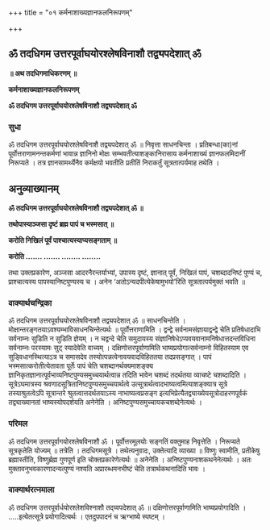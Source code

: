 +++
title = "०१ कर्मनाशाख्यज्ञानफलनिरूपणम्"

+++


## ॐ तदधिगम उत्तरपूर्वाघयोरश्लेषविनाशौ तद्व्यपदेशात् ॐ

**॥ अथ तदधिगमाधिकरणम् ॥**

**कर्मनाशाख्यज्ञानफलनिरूपणम्**

**ॐ तदधिगम उत्तरपूर्वाघयोरश्लेषविनाशौ तद्व्यपदेशात् ॐ**

### **सुधा**

ॐ तदधिगम उत्तरपूर्वाघयोरश्लेषविनाशै तद्व्यपदेशात् ॐ ॥ निवृत्ता साधनचिन्ता । प्रतिबन्धा(का)नां पूर्वोत्तराणामनन्तकर्मणां भावान्न ज्ञानिनो मोक्षः सम्भवतीत्याशङ्कानिरासाय कर्मनाशाख्यं ज्ञानफलमिदानीं निरूप्यते । तत्र ज्ञानसामर्थ्येनैव कर्मक्षयो भवतीति प्रतीतिं निराकर्तुं सूत्रतात्पर्यमाह तथेति ।

## **अनुव्याख्यानम्**

**ॐ तदधिगम उत्तरपूर्वाघयोरश्लेषविनाशौ तद्व्यपदेशात् ॐ ॥**

**तथोपास्याञ्जसा दृष्टं ब्रह्म पापं च भस्मसात् ॥**

**करोति निखिलं पूर्वं पाश्चात्यस्याप्यसङ्गताम् ॥**

**करोति ....... ....... ........ ........**

तथा उक्तप्रकारेण, अञ्जसा आदरनैरन्तर्याभ्यां, उपास्य दृष्टं, ज्ञानात् पूर्वं, निखिलं पापं, चशब्दादनिष्टं पुण्यं च, प्राश्चात्यस्य पापस्यानिष्टपुण्यस्य च । अनेन ‘अतोऽन्यदपीत्येकेषामुभयो’रिति सूत्रतात्पर्यमुक्तं भवति ॥

### **वाक्यार्थचन्द्रिका**

ॐ तदधिगम उत्तरपूर्वाघयोरश्लेषविनाशौ तद्व्यपदेशात् ॐ ॥ साधनचिन्तेति । मोक्षान्तरङ्गतयाऽवश्यम्भाविसाधनचिन्तेत्यर्थः ॥ पूर्वोत्तराणामिति । द्वन्द्वे सर्वनामसंज्ञायाद्वन्द्वे चेति प्रतिषेधादाभि सर्वनाम्नः सुडिति न सुडिति ज्ञेयम् । न चद्वन्दे चेति समुदायस्य संज्ञानिषेधेऽप्यवयवानामनिषेधात्तदन्तविधिना सर्वनाम्नः परस्यामः सुट् स्यादेवेति वाच्यम् । दक्षिणोत्तरपूर्वाणामिति भाष्यप्रयोगात्सर्वनाम्नो विहितस्याम एव सुड्विधानस्थित्याऽत्र च समासदेव तस्योत्पन्नत्वेनावयवादविहिततया तदप्रसङ्गात् । पापं भस्मसात्करोतीत्येतावता पूर्तेः पापं चेति चशब्दानर्थक्यमाशङ्क्य ज्ञानिकृतज्ञानात्पूर्वभाव्यनिष्टपुण्यसमुच्चयार्थत्वान्न तदिति भावेन चशब्दं तदर्थतया व्याचष्टे चशब्दादिति । सूत्रेऽघमात्रस्य श्रवणादसूत्रितानिष्टपुण्यसमुच्चयार्थत्वे उत्सूत्रार्थत्वादभाष्यत्वमित्याशङ्क्यात्र सूत्रे तस्याश्रुतत्वेऽपि सूत्रान्तरे श्रुतत्वात्तदर्थतयाऽस्य नाभाष्यत्वप्रसङ्ग इत्यभिप्रेत्यैतद्व्याख्येयसूत्रोदाहरणपूर्वकं तद्व्याख्यानतां भाष्यस्योपदर्शयति अनेनेति । अनिष्टपुण्यसमुच्चायकचशब्देनेत्यर्थः ।

### **परिमल**

ॐ तदधिगम उत्तरपूर्वागयोरश्लेषविनाशौ ॐ । पूर्वोत्तरमूलयोः सङ्गतिं वक्तुमाह निवृत्तेति । निरूप्यते सूत्रकृतेति योज्यम् ॥ तत्रेति । तदधिगमसूत्रे । तथेत्यनुवादः, उक्तेत्यादि व्याख्या ॥ विष्णुः स्वामीति, प्रतीकेषु ब्रह्मास्तीति, विष्णुर्ब्रह्म गुणपूर्ण इति चोक्तप्रकारेणेत्यर्थः ॥ अनेनेति । अनिष्टपुण्यनाशकथनेनेत्यर्थः । अतः मुक्तावनुभवकारणादन्यत्पुण्यं नश्यति अप्रारब्धमनभीष्टं चेति तत्रार्थकथनादिति भावः ।

### **वाक्यार्थरत्नमाला**

ॐ तदधिगम उत्तरपूर्वार्धयोरश्लेशविश्नाशौ तद्य्वपदेशात् ॐ ॥ दक्षिणोत्तरपूर्वाणामिति भाष्यप्रयोगादिति । .....इत्येतत्सूत्रे प्रयोगादित्यर्थः । एतदुपपादनं च ऋग्भाष्ये स्पष्टम् ।

